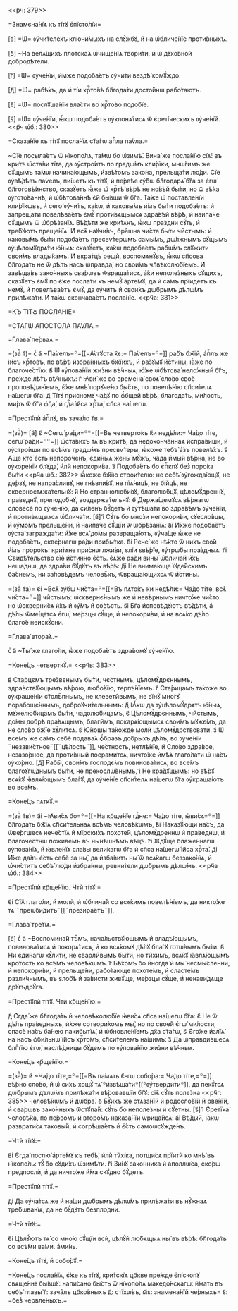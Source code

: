 <<р҃ч: 379>>

=Знамєна́нїѧ къ ті́тꙋ є҆пїсто́лїи=

[а҃] =Ѡ҆= ᲂу҆чи́телехъ ключи́мыхъ на слꙋ́жбꙋ, и҆ на ѡ҆бличе́нїе проти́вныхъ.

[в҃] ~На велѧ́щихъ плотска́ѧ ѡ҆чищє́нїѧ твори́ти, и҆ ѡ҆ дꙋхо́вной добродѣ́тели.

[г҃] =Ѡ҆= ᲂу҆че́нїи, и҆́мже подоба́етъ ᲂу҆чи́ти вездѣ̀ комꙋ́ждо.

[д҃] =Ѡ҆= рабѣ́хъ, да и҆ ті́и хрⷭ҇то́вѣ бл҃года́ти досто́йнѡ рабо́таютъ.

[є҃] =Ѡ҆= послꙋша́нїи вла́сти во хрⷭ҇то́во подо́бїе.

[ѕ҃] =Ѡ҆= ᲂу҆че́нїи, ꙗ҆́кѡ подоба́етъ ᲂу҆клонѧ́тисѧ ѿ є҆реті́ческихъ ᲂу҆че́нїй.
<<р҃ч ѡ҆б.: 380>>

=Сказа́нїе къ ті́тꙋ посла́нїѧ ст҃а́гѡ а҆пⷭ҇ла па́ѵла.=

~Сїѐ посыла́етъ ѿ нїкопо́лѧ, та́мѡ бо ѡ҆зимѣ̀. Вина́ же посла́нїю сїѧ̀: въ
кри́тѣ ѡ҆ста́ви ті́та, да ᲂу҆стро́итъ по градѡ́мъ кли́рїки, мнѡ́гимъ же сꙋ́щымъ
та́мѡ начина́ющымъ, и҆звѣ́томъ зако́на, прельща́ти лю́ди. Сїѐ ᲂу҆вѣ́дѣвъ
па́ѵелъ, пи́шетъ къ ті́тꙋ, и҆ пе́рвѣе ᲂу҆́бѡ бл҃годарѧ̀ бг҃а за є҆гѡ̀
бл҃гоговѣ́инство, сказꙋ́етъ ꙗ҆́же ѡ҆ хрⷭ҇тѣ̀ вѣ́рѣ не но́вѣй бы́ти, но ѿ вѣ́ка
ᲂу҆гото́ваннѣ, и҆ ѡ҆бѣтова́ннѣ є҆́й бы́вши ѿ бг҃а. Та́же ѡ҆ поставле́нїи
кли́рїкѡвъ, и҆ сего̀ ᲂу҆чи́тъ, ка́кѡ, и҆ каковы́мъ и҆̀мъ бы́ти подоба́етъ: и҆
запреща́ти повелѣва́етъ є҆мꙋ̀ проти́вѧщымсѧ здра́вѣй вѣ́рѣ, и҆ наипа́че сꙋ́щымъ
ѿ ѡ҆брѣ́занїѧ. Вѣ́дѣти же кри́тѧнъ, ꙗ҆́кѡ пра́здни сꙋ́ть, и҆ тре́бꙋютъ
преще́нїѧ. И҆ всѧ̑ наꙋчи́въ, бра̑шна чи́ста бы́ти чи̑стымъ: и҆ каковы́мъ бы́ти
подоба́етъ пресвѵ́терѡмъ самы́мъ, дѡ́лжнымъ сꙋ́щымъ ᲂу҆цѣломꙋдрѧ́ти ю҆́ныѧ:
сказꙋ́етъ, ка́кѡ подоба́етъ рабѡ́мъ слꙋжи́ти свои́мъ влады́камъ. И҆ вкра́тцѣ
рещѝ, воспомѧнꙋ́въ, ꙗ҆́кѡ сп҃сова бл҃года́ть не ѿ дѣ́лъ на́съ ѡ҆правда̀, но
свои́мъ чл҃вѣколю́бїемъ. И҆ завѣща́въ зако́нныхъ сва́рѡвъ ѿвраща́тисѧ, а҆́ки
неполе́зныхъ сꙋ́щихъ, сказꙋ́етъ є҆мꙋ̀ по є҆́же посла́ти къ немꙋ̀ а҆рте́мꙋ, да и҆
са́мъ прїи́детъ къ немꙋ̀, и҆ повелѣва́етъ є҆мꙋ̀, да ᲂу҆чи́тъ и҆ свои́хъ дѡ́брымъ
дѣлѡ́мъ прилѣжа́ти. И҆ та́кѡ скончава́етъ посла́нїе. <<рч҃а: 381>>

=КЪ ТІ́ТꙊ ПОСЛА́НІЕ=

=СТ҃А́ГѠ А҆ПО́СТОЛА ПА́ѴЛА.=

=Глава̀ пе́рваѧ.=

=(заⷱ҇ т҃)= сⷯ а҃ ~Па́ѵелъ=꙳=[[=А҆́ѵгꙋста к҃є:= Па́ѵелъ=꙳=]] ра́бъ бж҃їй,
а҆пⷭ҇лъ же і҆и҃съ хрⷭ҇то́въ, по вѣ́рѣ и҆збра́нныхъ бж҃їихъ, и҆ ра́зꙋмꙋ и҆́стины,
ꙗ҆́же по благоче́стїю: в҃ Ѡ҆ ᲂу҆пова́нїи жи́зни вѣ́чныѧ, ю҆́же ѡ҆бѣтова̀
нело́жный бг҃ъ, пре́жде лѣ́тъ вѣ́чныхъ: г҃ Ꙗ҆ви́ же во времена̀ своѧ̀ сло́во
своѐ проповѣ́данїемъ, є҆́же мнѣ̀ порꙋче́но бы́сть, по повелѣ́нїю сп҃си́телѧ
на́шегѡ бг҃а: д҃ Ті́тꙋ при́сномꙋ ча́дꙋ по ѻ҆́бщей вѣ́рѣ, благода́ть, ми́лость,
ми́ръ ѿ бг҃а ѻ҆ц҃а̀, и҆ гдⷭ҇а і҆и҃са хрⷭ҇та̀, сп҃са на́шегѡ.

=Престꙋпѝ а҆пⷭ҇лꙋ, въ зача́ло т҃в.=

=(заⷱ҇)= [а҃] є҃ ~Сегѡ̀ ра́ди=꙳꙳=[[=Въ четверто́къ к҃и недѣ́ли:= Ча́до ті́те,
сегѡ̀ ра́ди=꙳꙳=]] ѡ҆ста́вихъ тѧ̀ въ кри́тѣ, да недоконча̑ннаѧ и҆спра́виши, и҆
ᲂу҆стро́иши по всѣ́мъ градѡ́мъ пресвѵ́теры, ꙗ҆́коже тебѣ̀ а҆́зъ повелѣ́хъ. ѕ҃
А҆́ще кто̀ є҆́сть непоро́ченъ, є҆ди́ныѧ жены̀ мꙋ́жъ, ча̑да и҆мы́й вѣ́рна, не во
ᲂу҆коре́нїи блꙋда̀, и҆лѝ непокори́ва. з҃ Подоба́етъ бо є҆пⷭ҇кпꙋ без̾ поро́ка
бы́ти <<рч҃а ѡ҆б.: 382>> ꙗ҆́коже бж҃їю строи́телю: не себѣ̀ ᲂу҆гожда́ющꙋ, не
де́рзꙋ, не напра́сливꙋ, не гнѣвли́вꙋ, не пїѧ́ницѣ, не бі́йцѣ, не
скверностѧжа́тельнꙋ: и҃ Но страннолюби́вꙋ, благолю́бцꙋ, цѣломꙋ́дреннꙋ,
пра́веднꙋ, преподо́бнꙋ, воздержа́тельнꙋ: ѳ҃ Держа́щемꙋсѧ вѣ́рнагѡ словесѐ по
ᲂу҆че́нїю, да си́ленъ бꙋ́детъ и҆ ᲂу҆тѣша́ти во здра́вѣмъ ᲂу҆че́нїи, и҆
проти́вѧщыѧсѧ ѡ҆блича́ти. [в҃] і҃ Сꙋ́ть бо мно́зи непокори́ви, сꙋесло́вцы, и҆
ᲂу҆мо́мъ прельще́ни, и҆ наипа́че сꙋ́щїи ѿ ѡ҆брѣ́занїѧ: а҃і И҆́хже подоба́етъ
ᲂу҆ста̀ загражда́ти: и҆̀же всѧ̀ до́мы развраща́ютъ, ᲂу҆ча́ще ꙗ҆̀же не
подоба́етъ, скве́рнагѡ ра́ди прибы́тка. в҃і Рече́ же нѣ́кто ѿ ни́хъ сво́й и҆̀мъ
проро́къ: кри́тѧне при́снѡ лжи́ви, ѕлі́и ѕвѣ́рїе, ᲂу҆трѡ́бы пра́здныѧ. г҃і
Свидѣ́тельство сїѐ и҆́стинно є҆́сть. є҆ѧ́же ра́ди вины̀ ѡ҆блича́й и҆̀хъ
неща́днѡ, да здра́ви бꙋ́дꙋтъ въ вѣ́рѣ: д҃і Не внима́юще і҆ꙋде́йскимъ ба́снемъ,
ни за́повѣдемъ человѣ̑къ, ѿвраща́ющихсѧ ѿ и҆́стины.

=(заⷱ҇ т҃а)= є҃і ~Всѧ̑ ᲂу҆́бѡ чи́ста=꙳=[[=Въ пѧто́къ к҃и недѣ́ли:= Ча́до ті́те,
всѧ̑ чи́ста=꙳=]] чи̑стымъ: ѡ҆сквернє́нымъ же и҆ невѣ̑рнымъ ничто́же чи́сто: но
ѡ҆скверни́сѧ и҆́хъ и҆ ᲂу҆́мъ и҆ со́вѣсть. ѕ҃і Бг҃а и҆сповѣ́дꙋютъ вѣ́дѣти, а҆
дѣ́лы ѿме́щꙋтсѧ є҆гѡ̀, ме́рзцы сꙋ́ще, и҆ непокори́ви, и҆ на всѧ́ко дѣ́ло благо́е
неискꙋ́сни.

=Глава̀ втора́ѧ.=

сⷯ а҃ ~Ты́ же глаго́ли, ꙗ҆̀же подоба́етъ здра́вомꙋ ᲂу҆че́нїю.

=Коне́цъ четверткꙋ̀.= <<рч҃в: 383>>

в҃ Ста́рцємъ тре́звєнымъ бы́ти, чє́стнымъ, цѣломꙋ́дрєннымъ, здра́вствꙋющымъ
вѣ́рою, любо́вїю, терпѣ́нїемъ. г҃ Ста́рицамъ та́коже во ᲂу҆краше́нїи
ст҃олѣ̑пнымъ, не клевети̑вымъ, не вїнꙋ̀ мно́гꙋ порабощє́ннымъ,
доброꙋчи́тельнымъ: д҃ Ꙗ҆́кѡ да ᲂу҆цѣломꙋ́дрѧтъ ю҆́ныѧ, мꙋжелю́бицамъ бы́ти,
чадолю́бицамъ, є҃ Цѣломꙋ́дрєннымъ, чи̑стымъ, до́мы до́брѣ пра́вѧщымъ, благи̑мъ,
покарѧ́ющымсѧ свои́мъ мꙋжє́мъ, да не сло́во бж҃їе хꙋ́литсѧ. ѕ҃ Ю҆́ношы та́кожде
молѝ цѣломꙋ́дрствовати. з҃ Ѡ҆ все́мъ же са́мъ себѐ подава́ѧ ѻ҆́бразъ до́брыхъ
дѣ́лъ, во ᲂу҆че́нїи ꙾незави́стное꙾[[꙾цѣ́лость꙾]], че́стность, нетлѣ́нїе, и҃
Сло́во здра́вое, незазо́рное, да проти́вный посрами́тсѧ, ничто́же и҆мѣ́ѧ
глаго́лати ѡ҆ на́съ ᲂу҆ко́рно. [д҃] Рабы̑, свои́мъ господє́мъ повинова́тисѧ, во
все́мъ благоꙋгѡ́днымъ бы́ти, не прекослѡ́внымъ, і҃ Не кра́дꙋщымъ: но вѣ́рꙋ
всѧ́кꙋ ꙗ҆влѧ́ющымъ бла́гꙋ, да ᲂу҆че́нїе сп҃си́телѧ на́шегѡ бг҃а ᲂу҆краша́ютъ во
все́мъ.

=Коне́цъ пѧткꙋ̀.=

=(заⷱ҇ т҃в)= а҃і ~Ꙗ҆ви́сѧ бо=꙳=[[=На кр҃ще́нїе гдⷭ҇не:= Ча́до ті́те,
ꙗ҆ви́сѧ=꙳=]] бл҃года́ть бж҃їѧ сп҃си́тельнаѧ всѣ́мъ человѣ́кѡмъ, в҃і Наказꙋ́ющи
на́съ, да ѿве́ргшесѧ нече́стїѧ и҆ мїрски́хъ похоте́й, цѣломꙋ́дреннѡ и҆
пра́веднѡ, и҆ благоче́стнѡ поживе́мъ въ ны́нѣшнѣмъ вѣ́цѣ. г҃і Ждꙋ́ще блаже́ннагѡ
ᲂу҆пова́нїѧ, и҆ ꙗ҆вле́нїѧ сла́вы вели́кагѡ бг҃а и҆ сп҃са на́шегѡ і҆и҃са хрⷭ҇та̀.
д҃і И҆́же да́лъ є҆́сть себѐ за ны̀, да и҆зба́витъ ны̀ ѿ всѧ́кагѡ беззако́нїѧ, и҆
ѡ҆чи́ститъ себѣ̀ лю́ди и҆збра́нны, ревни́тели дѡ́брымъ дѣлѡ́мъ. <<рч҃в ѡ҆б.:
384>>

=Престꙋпѝ кр҃ще́нїю. Чтѝ ті́тꙋ:=

є҃і Сїѧ̑ глаго́ли, и҆ молѝ, и҆ ѡ҆блича́й со всѧ́кимъ повелѣ́нїемъ, да никто́же
тѧ̀ ꙾преѡби́дитъ꙾[[꙾презира́етъ꙾]].

=Глава̀ тре́тїѧ.=

[є҃] сⷯ а҃ ~Воспомина́й тѣ̑мъ, нача́льствꙋющымъ и҆ владѣ́ющымъ, повинова́тисѧ
и҆ покорѧ́тисѧ, и҆ ко всѧ́комꙋ дѣ́лꙋ бла́гꙋ готѡ́вымъ бы́ти: в҃ Ни є҆ди́нагѡ
хꙋ́лити, не сварли̑вымъ бы́ти, но ти̑химъ, всѧ́кꙋ ꙗ҆влѧ́ющымъ кро́тость ко
всѣ́мъ человѣ́кѡмъ. г҃ Бѣ́хомъ бо и҆ногда̀ и҆ мы̀ несмы́сленни, и҆ непокори́ви,
и҆ прельще́ни, рабо́тающе похоте́мъ, и҆ сласте́мъ разли́чнымъ, въ ѕло́бѣ и҆
за́висти живꙋ́ще, ме́рзцы сꙋ́ще, и҆ ненави́дѧще дрꙋгъдрꙋ́га.

=Престꙋпѝ ті́тꙋ. Чтѝ кр҃ще́нїю:=

д҃ Є҆гда́ же бл҃года́ть и҆ человѣколю́бїе ꙗ҆ви́сѧ сп҃са на́шегѡ бг҃а: є҃ Не ѿ
дѣ́лъ пра́ведныхъ, и҆̀хже сотвори́хомъ мы̀, но по свое́й є҆гѡ̀ ми́лости, спасѐ
на́съ ба́нею пакибытїѧ̀, и҆ ѡ҆бновле́нїемъ дх҃а ст҃а́гѡ, ѕ҃ Є҆го́же и҆злїѧ̀ на
на́съ ѻ҆би́льнѡ і҆и҃съ хрⷭ҇то́мъ, сп҃си́телемъ на́шимъ: з҃ Да ѡ҆правди́вшесѧ
блгⷣтїю є҆гѡ̀, наслѣ́дницы бꙋ́демъ по ᲂу҆пова́нїю жи́зни вѣ́чныѧ.

=Коне́цъ кр҃ще́нїю.=

=(заⷱ҇)= и҃ ~Ча́до ті́те,=꙳=[[=Въ па́мѧть є҃-гѡ собо́ра:= Ча́до ті́те,=꙳=]]
вѣ́рно сло́во, и҆ ѡ҆ си́хъ хощꙋ̀ тѧ̀ ꙳и҆звѣща́ти꙳[[꙳ᲂу҆тверди́ти꙳]], да пекꙋ́тсѧ
дѡ́брымъ дѣлѡ́мъ прилѣжа́ти вѣ́ровавшїи бг҃ꙋ: сїѧ̑ сꙋ́ть полє́зна <<рч҃г: 385>>
человѣ́кѡмъ и҆ дѡбра̀. ѳ҃ Бꙋ́ихъ же стѧза́нїй и҆ родосло́вїй и҆ рве́нїй, и҆
сва́рѡвъ зако́нныхъ ѿстꙋпа́й: сꙋ́ть бо неполе́зны и҆ сꙋ́етны. [ѕ҃] і҃ Є҆ретїка̀
человѣ́ка, по пе́рвомъ и҆ второ́мъ наказа́нїи ѿрица́йсѧ: а҃і Вѣ́дый, ꙗ҆́кѡ
разврати́сѧ таковы́й, и҆ согрѣша́етъ и҆ є҆́сть самоѡсꙋжде́нъ.

=Чтѝ ті́тꙋ:=

в҃і Є҆гда̀ послю̀ а҆рте́мꙋ къ тебѣ̀, и҆лѝ тѷхі́ка, потщи́сѧ прїитѝ ко мнѣ̀ въ
нїкопо́ль: тꙋ́ бо сꙋди́хъ ѡ҆зимѣ́ти. г҃і Зи́нꙋ зако́нника и҆ а҆поллѡ́са, ско́рѡ
предпослѝ, и҆ да ничто́же и҆́ма скꙋ́дно бꙋ́детъ.

=Престꙋпѝ ті́тꙋ.=

д҃і Да ᲂу҆ча́тсѧ же и҆ на́ши дѡ́брымъ дѣлѡ́мъ прилѣжа́ти въ нꙋ́жнаѧ
тре́бѡванїѧ, да не бꙋ́дꙋтъ безпло́дни.

=Чтѝ ті́тꙋ:=

є҃і Цѣлꙋ́ютъ тѧ̀ со мно́ю сꙋ́щїи всѝ, цѣлꙋ́й лю́бѧщыѧ ны̀ въ вѣ́рѣ: бл҃года́ть
со всѣ́ми ва́ми. а҆ми́нь.

=Коне́цъ ті́тꙋ, и҆ собо́рꙋ.=

=Коне́цъ посла́нїѧ, є҆́же къ ті́тꙋ, кри́тскїѧ цр҃кве пре́жде є҆пі́скопꙋ
свѧще́ннꙋ бы́вшꙋ: напи́сано бы́сть ѿ нїкопо́лѧ македо́нскагѡ: и҆́мать въ себѣ̀
главы̀ г҃: зача̑лъ цр҃ко́вныхъ д҃: стїхѡ́въ, м҃ѕ: знамена́нїй че́рныхъ= ѕ҃:
=без̾ червле́ныхъ.=

